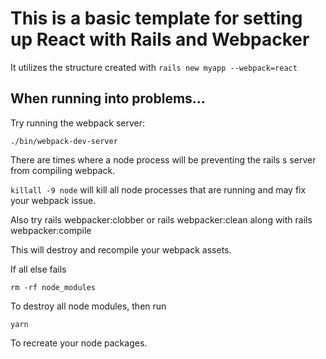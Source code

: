 # This is a basic template for setting up React with Rails and Webpacker

It utilizes the structure created with `rails new myapp --webpack=react`

## When running into problems...

Try running the webpack server:

    ./bin/webpack-dev-server

There are times where a node process will be preventing the rails s server from compiling webpack.

`killall -9 node` will kill all node processes that are running and may fix your webpack issue.

Also try
rails webpacker:clobber or rails webpacker:clean
along with
rails webpacker:compile

This will destroy and recompile your webpack assets.

If all else fails

    rm -rf node_modules

To destroy all node modules, then run

    yarn

To recreate your node packages.
